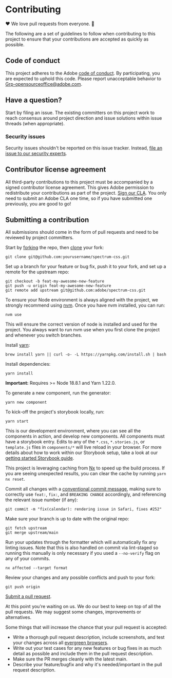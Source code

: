 # Contributing

❤️ We love pull requests from everyone. 🎉

The following are a set of guidelines to follow when contributing to this project to ensure that your contributions are accepted as quickly as possible.

## Code of conduct

This project adheres to the Adobe [code of conduct](CODE_OF_CONDUCT.md). By participating,
you are expected to uphold this code. Please report unacceptable behavior to
[Grp-opensourceoffice@adobe.com](mailto:Grp-opensourceoffice@adobe.com).

## Have a question?

Start by filing an issue. The existing committers on this project work to reach
consensus around project direction and issue solutions within issue threads
(when appropriate).

### Security issues

Security issues shouldn't be reported on this issue tracker. Instead, [file an issue to our security experts](https://helpx.adobe.com/security/alertus.html).

## Contributor license agreement

All third-party contributions to this project must be accompanied by a signed contributor
license agreement. This gives Adobe permission to redistribute your contributions
as part of the project. [Sign our CLA](http://opensource.adobe.com/cla.html). You
only need to submit an Adobe CLA one time, so if you have submitted one previously,
you are good to go!

## Submitting a contribution

All submissions should come in the form of pull requests and need to be reviewed
by project committers.

Start by [forking](https://help.github.com/articles/fork-a-repo/) the repo, then [clone](https://help.github.com/articles/cloning-a-repository/) your fork:

```shell
git clone git@github.com:yourusername/spectrum-css.git
```

Set up a branch for your feature or bug fix, push it to your fork, and set up a remote for the upstream repo:

```shell
git checkout -b feat-my-awesome-new-feature
git push -u origin feat-my-awesome-new-feature
git remote add upstream git@github.com:adobe/spectrum-css.git
```

To ensure your Node environment is always aligned with the project, we strongly recommend using [nvm](https://github.com/nvm-sh/nvm?tab=readme-ov-file#installing-and-updating). Once you have nvm installed, you can run:

```shell
nvm use
```

This will ensure the correct version of node is installed and used for the project. You always want to run nvm use when you first clone the project and whenever you switch branches.

Install [yarn](https://yarnpkg.com/en/docs/install):

```shell
brew install yarn || curl -o- -L https://yarnpkg.com/install.sh | bash
```

Install dependencies:

```shell
yarn install
```

**Important:** Requires >= Node 18.8.1 and Yarn 1.22.0.

To generate a new component, run the generator:

```shell
yarn new component
```

To kick-off the project's storybook locally, run:

```shell
yarn start
```

This is our development environment, where you can see all the components in action, and develop new components. All components must have a storybook entry. Edits to any of the `*.css`, `*.stories.js`, or `template.js` files in `components/*` will live reload in your browser. For more details about how to work within our Storybook setup, take a look at our [getting started Storybook guide](https://opensource.adobe.com/spectrum-css/preview/?path=/docs/guides-contributing--docs).

This project is leveraging caching from [Nx](https://nx.dev/) to speed up the build process. If you are seeing unexpected results, you can clear the cache by running `yarn nx reset`.

Commit all changes with a [conventional commit message](https://www.conventionalcommits.org), making sure to correctly use `feat:`, `fix:`, and `BREAKING CHANGE` accordingly, and referencing the relevant issue number (if any):

```shell
git commit -m "fix(calendar): rendering issue in Safari, fixes #252"
```

Make sure your branch is up to date with the original repo:

```shell
git fetch upstream
git merge upstream/main
```

Run your updates through the formatter which will automatically fix any linting issues. Note that this is also handled on commit via lint-staged so running this manually is only necessary if you used a `--no-verify` flag on any of your commits.

```shell
nx affected --target format
```

Review your changes and any possible conflicts and push to your fork:

```shell
git push origin
```

[Submit a pull request](https://help.github.com/articles/creating-a-pull-request/).

At this point you're waiting on us. We do our best to keep on top of all the pull requests. We may suggest some changes, improvements or alternatives.

Some things that will increase the chance that your pull request is accepted:

-   Write a thorough pull request description, include screenshots, and test your changes across all [evergreen browsers](https://github.com/adobe/spectrum-css?tab=readme-ov-file#browser-support).
-   Write out your test cases for any new features or bug fixes in as much detail as possible and include them in the pull request description.
-   Make sure the PR merges cleanly with the latest main.
-   Describe your feature/bugfix and why it's needed/important in the pull request description.
